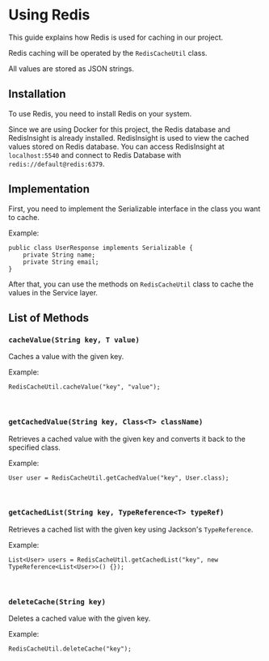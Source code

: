 # Using Redis

This guide explains how Redis is used for caching in our project.

Redis caching will be operated by the `RedisCacheUtil` class.

All values are stored as JSON strings.

## Installation

To use Redis, you need to install Redis on your system.

Since we are using Docker for this project, the Redis database and RedisInsight is already installed.
RedisInsight is used to view the cached values stored on Redis database.
You can access RedisInsight at `localhost:5540` and connect to Redis Database with `redis://default@redis:6379`.

## Implementation

First, you need to implement the Serializable interface in the class you want to cache.

Example:

```
public class UserResponse implements Serializable {
    private String name;
    private String email;
}
```

After that, you can use the methods on `RedisCacheUtil` class to cache the values in the Service layer.

## List of Methods

### `cacheValue(String key, T value)`

Caches a value with the given key.

Example:

```
RedisCacheUtil.cacheValue("key", "value");
```

&nbsp;

### `getCachedValue(String key, Class<T> className)`

Retrieves a cached value with the given key and converts it back to the specified class.

Example:

```
User user = RedisCacheUtil.getCachedValue("key", User.class);
```

&nbsp;

### `getCachedList(String key, TypeReference<T> typeRef)`

Retrieves a cached list with the given key using Jackson's `TypeReference`.

Example:

```
List<User> users = RedisCacheUtil.getCachedList("key", new TypeReference<List<User>>() {});
```

&nbsp;

### `deleteCache(String key)`

Deletes a cached value with the given key.

Example:

```
RedisCacheUtil.deleteCache("key");
```
